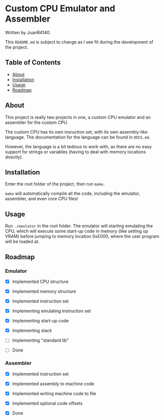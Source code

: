 # Custom CPU Emulator and Assembler

Written by JuanR4140

This `README.md` is subject to change as I see fit during the development of the project.

## Table of Contents

- [About](#about)
- [Installation](#installation)
- [Usage](#usage)
- [Roadmap](#roadmap)

## About

This project is really two projects in one, a custom CPU emulator and an assembler for the custom CPU.

The custom CPU has its own insruction set, with its own assembly-like language.
The documentation for the language can be found in `DOCS.md`.

However, the language is a bit tedious to work with, as there are no easy support for strings or variables
(having to deal with memory locations directly).

## Installation

Enter the root folder of the project, then run `make`.

`make` will automatically compile all the code, including the emulator, assembler, and even core CPU files!

## Usage

Run `./emulator` in the root folder. The emulator will starting emulating the CPU, which will
execute some start-up code in memory (like setting up VRAM) before jumping to memory location 0xE000, 
where the user program will be loaded at.

## Roadmap

### Emulator

- [X] Implemented CPU structure
- [X] Implemented memory structure
- [X] Implemented instruction set
- [X] Implementing emulating instruction set
- [X] Implementing start-up code
- [X] Implementing stack
- [ ] Implementing "standard lib"

- [ ] Done

### Assembler
- [X] Implemented instruction set
- [X] Implemented assembly to machine code
- [X] Implemented writing machine code to file
- [X] Implemented optional code offsets

- [X] Done